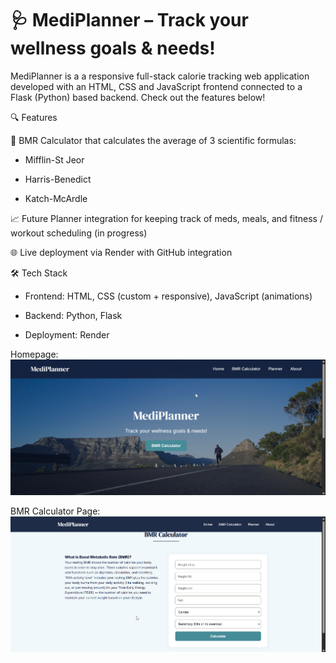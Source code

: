 # 🩺 MediPlanner – Track your wellness goals & needs!

MediPlanner is a a responsive full-stack calorie tracking web application developed with an HTML, CSS and JavaScript frontend connected to a Flask (Python) based backend. 
Check out the features below!

🔍 Features

🔢 BMR Calculator that calculates the average of 3 scientific formulas:

  - Mifflin-St Jeor

  - Harris-Benedict

  - Katch-McArdle

📈 Future Planner integration for keeping track of meds, meals, and fitness / workout scheduling (in progress)

🌐 Live deployment via Render with GitHub integration

🛠️ Tech Stack

  - Frontend: HTML, CSS (custom + responsive), JavaScript (animations)

  - Backend: Python, Flask

  - Deployment: Render

Homepage:
![Homepage Preview](static/images/homepage.png)


BMR Calculator Page:
![Homepage Preview](static/images/bmrpage.png)




